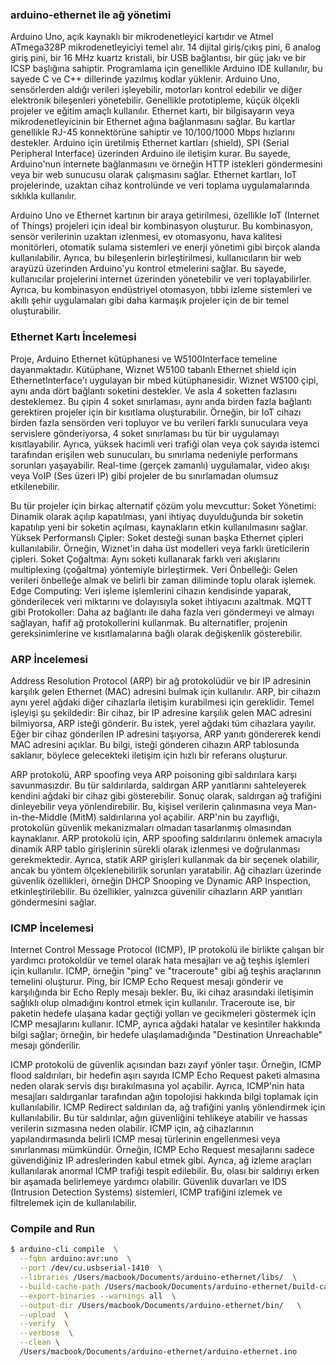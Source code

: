 ### arduino-ethernet ile ağ yönetimi
Arduino Uno, açık kaynaklı bir mikrodenetleyici kartıdır ve Atmel ATmega328P mikrodenetleyiciyi temel alır. 14 dijital giriş/çıkış pini, 6 analog giriş pini, bir 16 MHz kuartz kristali, bir USB bağlantısı, bir güç jakı ve bir ICSP başlığına sahiptir. Programlama için genellikle Arduino IDE kullanılır, bu sayede C ve C++ dillerinde yazılmış kodlar yüklenir. Arduino Uno, sensörlerden aldığı verileri işleyebilir, motorları kontrol edebilir ve diğer elektronik bileşenleri yönetebilir. Genellikle prototipleme, küçük ölçekli projeler ve eğitim amaçlı kullanılır. Ethernet kartı, bir bilgisayarın veya mikrodenetleyicinin bir Ethernet ağına bağlanmasını sağlar. Bu kartlar genellikle RJ-45 konnektörüne sahiptir ve 10/100/1000 Mbps hızlarını destekler. Arduino için üretilmiş Ethernet kartları (shield), SPI (Serial Peripheral Interface) üzerinden Arduino ile iletişim kurar. Bu sayede, Arduino'nun internete bağlanmasını ve örneğin HTTP istekleri göndermesini veya bir web sunucusu olarak çalışmasını sağlar. Ethernet kartları, IoT projelerinde, uzaktan cihaz kontrolünde ve veri toplama uygulamalarında sıklıkla kullanılır.

Arduino Uno ve Ethernet kartının bir araya getirilmesi, özellikle IoT (Internet of Things) projeleri için ideal bir kombinasyon oluşturur. Bu kombinasyon, sensör verilerinin uzaktan izlenmesi, ev otomasyonu, hava kalitesi monitörleri, otomatik sulama sistemleri ve enerji yönetimi gibi birçok alanda kullanılabilir. Ayrıca, bu bileşenlerin birleştirilmesi, kullanıcıların bir web arayüzü üzerinden Arduino'yu kontrol etmelerini sağlar. Bu sayede, kullanıcılar projelerini internet üzerinden yönetebilir ve veri toplayabilirler. Ayrıca, bu kombinasyon endüstriyel otomasyon, tıbbi izleme sistemleri ve akıllı şehir uygulamaları gibi daha karmaşık projeler için de bir temel oluşturabilir.

### Ethernet Kartı İncelemesi
Proje, Arduino Ethernet kütüphanesi ve W5100Interface temeline dayanmaktadır. Kütüphane, Wiznet W5100 tabanlı Ethernet shield için EthernetInterface'ı uygulayan bir mbed kütüphanesidir. Wiznet W5100 çipi, aynı anda dört bağlantı soketini destekler. Ve asla 4 soketten fazlasını desteklemez. Bu çipin 4 soket sınırlaması, aynı anda birden fazla bağlantı gerektiren projeler için bir kısıtlama oluşturabilir. Örneğin, bir IoT cihazı birden fazla sensörden veri topluyor ve bu verileri farklı sunuculara veya servislere gönderiyorsa, 4 soket sınırlaması bu tür bir uygulamayı kısıtlayabilir. Ayrıca, yüksek hacimli veri trafiği olan veya çok sayıda istemci tarafından erişilen web sunucuları, bu sınırlama nedeniyle performans sorunları yaşayabilir. Real-time (gerçek zamanlı) uygulamalar, video akışı veya VoIP (Ses üzeri IP) gibi projeler de bu sınırlamadan olumsuz etkilenebilir.

Bu tür projeler için birkaç alternatif çözüm yolu mevcuttur:
Soket Yönetimi: Dinamik olarak açılıp kapatılması, yani ihtiyaç duyulduğunda bir soketin kapatılıp yeni bir soketin açılması, kaynakların etkin kullanılmasını sağlar.
Yüksek Performanslı Çipler: Soket desteği sunan başka Ethernet çipleri kullanılabilir. Örneğin, Wiznet'in daha üst modelleri veya farklı üreticilerin çipleri.
Soket Çoğaltma: Aynı soketi kullanarak farklı veri akışlarını multiplexing (çoğaltma) yöntemiyle birleştirmek.
Veri Önbelleği: Gelen verileri önbelleğe almak ve belirli bir zaman diliminde toplu olarak işlemek.
Edge Computing: Veri işleme işlemlerini cihazın kendisinde yaparak, gönderilecek veri miktarını ve dolayısıyla soket ihtiyacını azaltmak.
MQTT gibi Protokoller: Daha az bağlantı ile daha fazla veri göndermeyi ve almayı sağlayan, hafif ağ protokollerini kullanmak.
Bu alternatifler, projenin gereksinimlerine ve kısıtlamalarına bağlı olarak değişkenlik gösterebilir.

### ARP İncelemesi
Address Resolution Protocol (ARP) bir ağ protokolüdür ve bir IP adresinin karşılık gelen Ethernet (MAC) adresini bulmak için kullanılır. ARP, bir cihazın aynı yerel ağdaki diğer cihazlarla iletişim kurabilmesi için gereklidir. Temel işleyişi şu şekildedir: Bir cihaz, bir IP adresine karşılık gelen MAC adresini bilmiyorsa, ARP isteği gönderir. Bu istek, yerel ağdaki tüm cihazlara yayılır. Eğer bir cihaz gönderilen IP adresini taşıyorsa, ARP yanıtı göndererek kendi MAC adresini açıklar. Bu bilgi, isteği gönderen cihazın ARP tablosunda saklanır, böylece gelecekteki iletişim için hızlı bir referans oluşturur.

ARP protokolü, ARP spoofing veya ARP poisoning gibi saldırılara karşı savunmasızdır. Bu tür saldırılarda, saldırgan ARP yanıtlarını sahteleyerek kendini ağdaki bir cihaz gibi gösterebilir. Sonuç olarak, saldırgan ağ trafiğini dinleyebilir veya yönlendirebilir. Bu, kişisel verilerin çalınmasına veya Man-in-the-Middle (MitM) saldırılarına yol açabilir. ARP'nin bu zayıflığı, protokolün güvenlik mekanizmaları olmadan tasarlanmış olmasından kaynaklanır. ARP protokolü için, ARP spoofing saldırılarını önlemek amacıyla dinamik ARP tablo girişlerinin sürekli olarak izlenmesi ve doğrulanması gerekmektedir. Ayrıca, statik ARP girişleri kullanmak da bir seçenek olabilir, ancak bu yöntem ölçeklenebilirlik sorunları yaratabilir. Ağ cihazları üzerinde güvenlik özellikleri, örneğin DHCP Snooping ve Dynamic ARP Inspection, etkinleştirilebilir. Bu özellikler, yalnızca güvenilir cihazların ARP yanıtları göndermesini sağlar.

### ICMP İncelemesi
Internet Control Message Protocol (ICMP), IP protokolü ile birlikte çalışan bir yardımcı protokoldür ve temel olarak hata mesajları ve ağ teşhis işlemleri için kullanılır. ICMP, örneğin "ping" ve "traceroute" gibi ağ teşhis araçlarının temelini oluşturur. Ping, bir ICMP Echo Request mesajı gönderir ve karşılığında bir Echo Reply mesajı bekler. Bu, iki cihaz arasındaki iletişimin sağlıklı olup olmadığını kontrol etmek için kullanılır. Traceroute ise, bir paketin hedefe ulaşana kadar geçtiği yolları ve gecikmeleri göstermek için ICMP mesajlarını kullanır. ICMP, ayrıca ağdaki hatalar ve kesintiler hakkında bilgi sağlar; örneğin, bir hedefe ulaşılamadığında "Destination Unreachable" mesajı gönderilir.

ICMP protokolü de güvenlik açısından bazı zayıf yönler taşır. Örneğin, ICMP flood saldırıları, bir hedefin aşırı sayıda ICMP Echo Request paketi almasına neden olarak servis dışı bırakılmasına yol açabilir. Ayrıca, ICMP'nin hata mesajları saldırganlar tarafından ağın topolojisi hakkında bilgi toplamak için kullanılabilir. ICMP Redirect saldırıları da, ağ trafiğini yanlış yönlendirmek için kullanılabilir. Bu tür saldırılar, ağın güvenliğini tehlikeye atabilir ve hassas verilerin sızmasına neden olabilir. ICMP için, ağ cihazlarının yapılandırmasında belirli ICMP mesaj türlerinin engellenmesi veya sınırlanması mümkündür. Örneğin, ICMP Echo Request mesajlarını sadece güvendiğiniz IP adreslerinden kabul etmek gibi. Ayrıca, ağ izleme araçları kullanılarak anormal ICMP trafiği tespit edilebilir. Bu, olası bir saldırıyı erken bir aşamada belirlemeye yardımcı olabilir. Güvenlik duvarları ve IDS (Intrusion Detection Systems) sistemleri, ICMP trafiğini izlemek ve filtrelemek için de kullanılabilir.

### Compile and Run
```bash
$ arduino-cli compile  \
  --fqbn arduino:avr:uno  \
  --port /dev/cu.usbserial-1410  \
  --libraries /Users/macbook/Documents/arduino-ethernet/libs/  \
  --build-cache-path /Users/macbook/Documents/arduino-ethernet/build-cache/   \
  --export-binaries --warnings all  \
  --output-dir /Users/macbook/Documents/arduino-ethernet/bin/   \
  --upload  \
  --verify  \
  --verbose  \
  --clean \
  /Users/macbook/Documents/arduino-ethernet/arduino-ethernet.ino
```